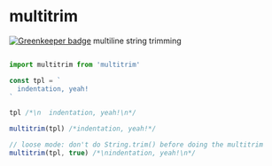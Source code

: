 # multitrim

[![Greenkeeper badge](https://badges.greenkeeper.io/SEAPUNK/multitrim.svg)](https://greenkeeper.io/)
multiline string trimming

```javascript

import multitrim from 'multitrim'

const tpl = `
  indentation, yeah!
`

tpl /*\n  indentation, yeah!\n*/

multitrim(tpl) /*indentation, yeah!*/

// loose mode: don't do String.trim() before doing the multitrim
multitrim(tpl, true) /*\nindentation, yeah!\n*/

```
